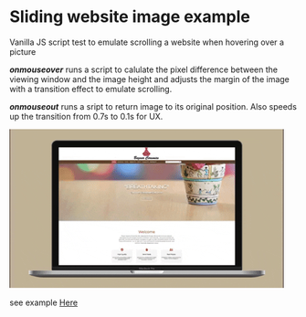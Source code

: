 # Sliding website image example

Vanilla JS script test to emulate scrolling a website when hovering over a picture

**_onmouseover_** runs a script to calulate the pixel difference between the viewing window and the image height and adjusts the margin of the image with a transition effect to emulate scrolling.

**_onmouseout_** runs a sript to return image to its original position. Also speeds up the transition from 0.7s to 0.1s for UX.

![Hover Effect Example](https://github.com/iamjmitch/scrolling-website-example/blob/master/example.gif?raw=true)

see example [Here](https://elegant-ardinghelli-98236a.netlify.app/)
